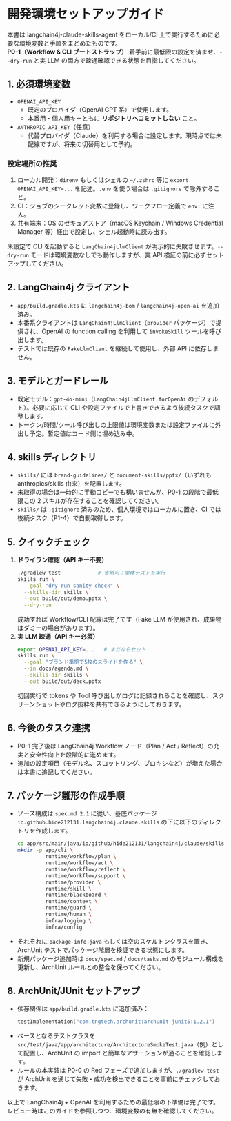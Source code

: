 # 開発環境セットアップガイド

本書は langchain4j-claude-skills-agent をローカル/CI 上で実行するために必要な環境変数と手順をまとめたものです。  
**P0-1（Workflow & CLI ブートストラップ）** 着手前に最低限の設定を済ませ、`--dry-run` と実 LLM の両方で疎通確認できる状態を目指してください。

## 1. 必須環境変数
- `OPENAI_API_KEY`  
  - 既定のプロバイダ（OpenAI GPT 系）で使用します。  
  - 本番用・個人用キーともに **リポジトリへコミットしない** こと。
- `ANTHROPIC_API_KEY`（任意）  
  - 代替プロバイダ（Claude）を利用する場合に設定します。現時点では未配線ですが、将来の切替用として予約。

### 設定場所の推奨
1. ローカル開発：`direnv` もしくはシェルの `~/.zshrc` 等に `export OPENAI_API_KEY=...` を記述。`.env` を使う場合は `.gitignore` で除外すること。  
2. CI：ジョブのシークレット変数に登録し、ワークフロー定義で `env:` に注入。  
3. 共有端末：OS のセキュアストア（macOS Keychain / Windows Credential Manager 等）経由で設定し、シェル起動時に読み出す。

未設定で CLI を起動すると `LangChain4jLlmClient` が明示的に失敗させます。`--dry-run` モードは環境変数なしでも動作しますが、実 API 検証の前に必ずセットアップしてください。

## 2. LangChain4j クライアント
- `app/build.gradle.kts` に `langchain4j-bom` / `langchain4j-open-ai` を追加済み。  
- 本番系クライアントは `LangChain4jLlmClient`（`provider` パッケージ）で提供され、OpenAI の function calling を利用して `invokeSkill` ツールを呼び出します。  
- テストでは既存の `FakeLlmClient` を継続して使用し、外部 API に依存しません。

## 3. モデルとガードレール
- 既定モデル：`gpt-4o-mini`（`LangChain4jLlmClient.forOpenAi` のデフォルト）。必要に応じて CLI や設定ファイルで上書きできるよう後続タスクで調整します。  
- トークン/時間/ツール呼び出しの上限値は環境変数または設定ファイルに外出し予定。暫定値はコード側に埋め込み中。

## 4. skills ディレクトリ
- `skills/` には `brand-guidelines/` と `document-skills/pptx/`（いずれも anthropics/skills 由来）を配置します。  
- 未取得の場合は一時的に手動コピーでも構いませんが、P0-1 の段階で最低限この 2 スキルが存在することを確認してください。  
- `skills/` は `.gitignore` 済みのため、個人環境ではローカルに置き、CI では後続タスク（P1-4）で自動取得します。

## 5. クイックチェック
1. **ドライラン確認（API キー不要）**  
   ```bash
   ./gradlew test            # 省略可：単体テストを実行
   skills run \
     --goal "dry-run sanity check" \
     --skills-dir skills \
     --out build/out/demo.pptx \
     --dry-run
   ```  
   成功すれば Workflow/CLI 配線は完了です（Fake LLM が使用され、成果物はダミーの場合があります）。
2. **実 LLM 疎通（API キー必須）**  
   ```bash
   export OPENAI_API_KEY=...   # まだならセット
   skills run \
     --goal "ブランド準拠で5枚のスライドを作る" \
     --in docs/agenda.md \
     --skills-dir skills \
     --out build/out/deck.pptx
   ```  
   初回実行で tokens や Tool 呼び出しがログに記録されることを確認し、スクリーンショットやログ抜粋を共有できるようにしておきます。

## 6. 今後のタスク連携
- P0-1 完了後は LangChain4j Workflow ノード（Plan / Act / Reflect）の充実と安全性向上を段階的に進めます。  
- 追加の設定項目（モデル名、スロットリング、プロキシなど）が増えた場合は本書に追記してください。

## 7. パッケージ雛形の作成手順
- ソース構成は `spec.md 2.1` に従い、基底パッケージ `io.github.hide212131.langchain4j.claude.skills` の下に以下のディレクトリを作成します。  
  ```bash
  cd app/src/main/java/io/github/hide212131/langchain4j/claude/skills
  mkdir -p app/cli \
           runtime/workflow/plan \
           runtime/workflow/act \
           runtime/workflow/reflect \
           runtime/workflow/support \
           runtime/provider \
           runtime/skill \
           runtime/blackboard \
           runtime/context \
           runtime/guard \
           runtime/human \
           infra/logging \
           infra/config
  ```
- それぞれに `package-info.java` もしくは空のスケルトンクラスを置き、ArchUnit テストでパッケージ階層を検証できる状態にします。  
- 新規パッケージ追加時は `docs/spec.md` / `docs/tasks.md` のモジュール構成を更新し、ArchUnit ルールとの整合を保ってください。

## 8. ArchUnit/JUnit セットアップ
- 依存関係は `app/build.gradle.kts` に追加済み：  
  ```kotlin
  testImplementation("com.tngtech.archunit:archunit-junit5:1.2.1")
  ```
- ベースとなるテストクラスを `src/test/java/app/architecture/ArchitectureSmokeTest.java`（例）として配置し、ArchUnit の import と簡単なアサーションが通ることを確認します。  
- ルールの本実装は P0-0 の Red フェーズで追加しますが、`./gradlew test` が ArchUnit を通じて失敗・成功を検出できることを事前にチェックしておきます。

以上で LangChain4j + OpenAI を利用するための最低限の下準備は完了です。レビュー時はこのガイドを参照しつつ、環境変数の有無を確認してください。
